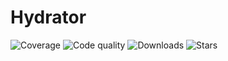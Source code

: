 # Hydrator

![Coverage](https://img.shields.io/scrutinizer/coverage/g/sunrise-php/hydrator?style=social)
![Code quality](https://img.shields.io/scrutinizer/quality/g/sunrise-php/hydrator?style=social)
![Downloads](https://img.shields.io/packagist/dt/sunrise/hydrator?style=social)
![Stars](https://img.shields.io/github/stars/sunrise-php/hydrator?style=social)

